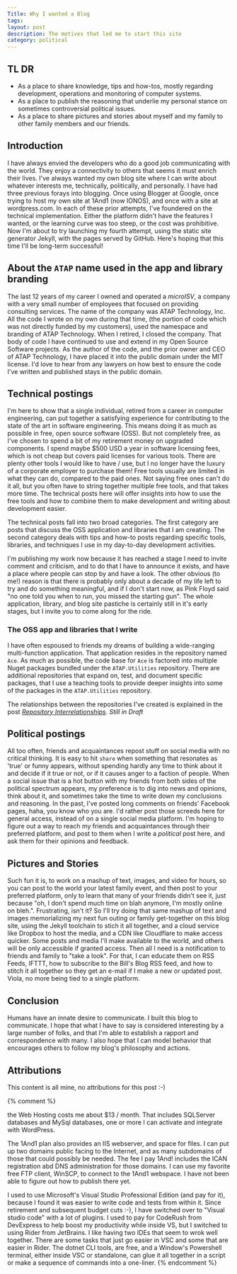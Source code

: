 ```yaml
---
Title: Why I wanted a Blog
tags: 
layout: post
description: The motives that led me to start this site
category: political
---
```


## TL DR

- As a place to share knowledge, tips and how-tos, mostly regarding development, operations and monitoring of computer systems.
- As a place to publish the reasoning that underlie my personal stance on sometimes controversial political issues.
- As a place to share pictures and stories about myself and my family to other family members and our friends.

## Introduction

I have always envied the developers who do a good job communicating with the world. They enjoy a connectivity to others that seems it must enrich their lives. I've always wanted my own blog site where I can write about whatever interests me, technically, politically, and personally. I have had three previous forays into blogging. Once using Blogger at Google, once trying to host my own site at 1And1 (now IONOS), and once with a site at wordpress.com. In each of these prior attempts, I've foundered on the technical implementation. Either the platform didn't have the features I wanted, or the learning curve was too steep, or the cost was prohibitive. Now I'm about to try launching my fourth attempt, using the static site generator Jekyll, with the pages served by GitHub. Here's hoping that this time I'll be long-term successful!

## About the `ATAP` name used in the app and library branding

The last 12 years of my career I owned and operated a *microISV*, a company with a very small number of employees that focused on providing consulting services. The name of the company was ATAP Technology, Inc. All the code I wrote on my own during that time, (the portion of code which was not directly funded by my customers), used the namespace and branding of ATAP Technology. When I retired, I closed the company. That body of code I have continued to use and extend in my Open Source Software projects. As the author of the code, and the prior owner and CEO of ATAP Technology, I have placed it into the public domain under the MIT license. I'd love to hear from any lawyers on how best to ensure the code I've written and published stays in the public domain.

## Technical postings

I'm here to show that a single individual, retired from a career in computer engineering, can put together a satisfying experience for contributing to the state of the art in software engineering. This means doing it as much as possible in free, open source software (OSS). But not completely free, as I've chosen to spend a bit of my retirement money on upgraded components. I spend maybe $500 USD a year in software licensing fees, which is not cheap but covers paid licenses for various tools. There are plenty other tools I would like to have / use, but I no longer have the luxury of a corporate employer to purchase them! Free tools usually are limited in what they can do, compared to the paid ones. Not saying free ones can't do it all, but you often have to string together multiple free tools, and that takes more time. The technical posts here will offer insights into how to use the free tools and how to combine them to make development and writing about development easier.

The technical posts fall into two broad categories. The first category are posts that discuss the OSS application and libraries that I am creating. The second category deals with tips and how-to posts regarding specific tools, libraries, and techniques I use in my day-to-day development activities.

I'm publishing my work now because it has reached a stage I need to invite comment and criticism, and to do that I have to announce it exists, and have a place where people can stop by and have a look. The other obvious (to me!) reason is that there is probably only about a decade of my life left to try and do something meaningful, and if I don't start now, as Pink Floyd said "no one told you when to run, you missed the starting gun". The whole application, library, and blog site pastiche is certainly still in it's early stages, but I invite you to come along for the ride.

### The OSS app and libraries that I write

I have often espoused to friends my dreams of building a wide-ranging multi-function application. That application resides in the repository named `Ace`. As much as possible, the code base for `Ace` is factored into multiple Nuget packages bundled under the `ATAP.Utilities` repository. There are additional repositories that expand on, test, and document specific packages, that I use a teaching tools to provide deeper insights into some of the packages in the `ATAP.Utilities` repository.

The relationships between the repositories I've created is explained in the post *[Repository Interrelationships](https://ToDo:). Still in Draft*

## Political postings

All too often, friends and acquaintances repost stuff on social media with no critical thinking. It is easy to hit `share` when something that resonates as 'true' or funny appears, without spending hardly any time to think about it and decide if it true or not, or if it causes anger to a faction of people. When a social issue that is a hot button with my friends from both sides of the political spectrum appears, my preference is to dig into news and opinions, think about it, and sometimes take the time to write down my conclusions and reasoning. In the past, I've posted long comments on friends' Facebook pages, haha, you know who you are. I'd rather post those screeds here for general access, instead of on a single social media platform.  I'm hoping to figure out a way to reach my friends and acquaintances through their preferred platform, and post to them when I write a *political* post here, and ask them for their opinions and feedback.

## Pictures and Stories

Such fun it is, to work on a mashup of text, images, and video for hours, so you can post to the world your latest family event, and then post to your preferred platform, only to learn that many of your friends didn't see it, just because "oh, I don't spend much time on blah anymore, I'm mostly online on bleh.". Frustrating, isn't it? So I'll try doing that same mashup of text and images memorializing my next fun outing or family get-together on this blog site, using the Jekyll toolchain to stich it all together, and a cloud service like Dropbox to host the media, and a CDN like Cloudflare to make access quicker. Some posts and media I'll make available to the world, and others will be only accessible if granted access. Then all I need is a notification to friends and family to "take a look". For that, I can educate them on RSS Feeds, IFTTT, how to subscribe to the Bill's Blog RSS feed, and how to stitch it all together so they get an e-mail if I make a new or updated post. Viola, no more being tied to a single platform.

## Conclusion

Humans have an innate desire to communicate. I built this blog to communicate. I hope that what I have to say is considered interesting by a large number of folks, and that I'm able to establish a rapport and correspondence with many. I also hope that I can model behavior that encourages others to follow my blog's philosophy and actions.

## Attributions

This content is all mine, no attributions for this post :-)

{% comment %}

the Web Hosting costs me about $13 / month. That includes SQLServer databases and MySql databases, one or more I can activate and integrate with WordPress.

The 1And1 plan also provides an IIS webserver, and space for files. I can put up two domains public facing to the Internet, and as many subdomains of those that could possibly be needed. The fee I pay 1And! includes the ICAN registration abd DNS administration for those domains. I can use my favorite free FTP client, WinSCP, to connect to the 1And1 webspace. I have not been able to figure out how to publish there yet.

I used to use Microsoft's Visual Studio  Professional Edition (and pay for it), because I found it was easier to write code and tests from within it. Since retirement and subsequent budget cuts :-), I have switched over to "Visual studio code" with a lot of plugins. I used to pay for CodeRush from DevExpress to help boost my productivity while inside VS, but I switched to using Rider from JetBrains. I like having two IDEs that seem to wrok well together. There are some tasks that just go easier in VSC and some that are easier in Rider. The dotnet CLI tools, are free, and a Window's Powershell terminal, either inside VSC or standalone, can glue it all together in a script or make a sequence of commands into a one-liner.
{% endcomment %}
